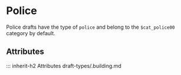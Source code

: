 # Police

Police drafts have the type of `police` and
belong to the `$cat_police00` category by default.

## Attributes
::: inherit-h2 Attributes draft-types/.building.md
